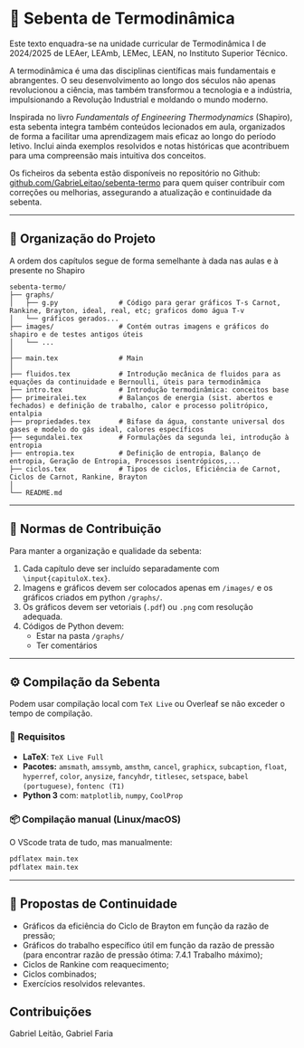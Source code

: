 # 📘 Sebenta de Termodinâmica

Este texto enquadra-se na unidade curricular de Termodinâmica I de 2024/2025 de LEAer, LEAmb, LEMec, LEAN, no Instituto Superior Técnico.

A termodinâmica é uma das disciplinas científicas mais fundamentais e abrangentes. O seu desenvolvimento ao longo dos séculos não apenas revolucionou a ciência, mas também transformou a tecnologia e a indústria, impulsionando a Revolução Industrial e moldando o mundo moderno.

Inspirada no livro *Fundamentals of Engineering Thermodynamics* (Shapiro), esta sebenta integra também conteúdos lecionados em aula, organizados de forma a facilitar uma aprendizagem mais eficaz ao longo do período letivo. Inclui ainda exemplos resolvidos e notas históricas que acontribuem para uma compreensão mais intuitiva dos conceitos.

Os ficheiros da sebenta estão disponíveis no repositório no Github: [github.com/GabrieLeitao/sebenta-termo](https://github.com/GabrieLeitao/sebenta-termo) para quem quiser contribuir com correções ou melhorias, assegurando a atualização e continuidade da sebenta.

---

## 📁 Organização do Projeto

A ordem dos capítulos segue de forma semelhante à dada nas aulas e à presente no Shapiro

```text
sebenta-termo/
├── graphs/
│   ├── g.py               # Código para gerar gráficos T-s Carnot, Rankine, Brayton, ideal, real, etc; graficos domo água T-v
│   └── gráficos gerados...
├── images/                # Contém outras imagens e gráficos do shapiro e de testes antigos úteis
│   └── ...
│
├── main.tex               # Main
│
├── fluidos.tex            # Introdução mecânica de fluidos para as equações da continuidade e Bernoulli, úteis para termodinâmica
├── intro.tex              # Introdução termodinâmica: conceitos base
├── primeiralei.tex        # Balanços de energia (sist. abertos e fechados) e definição de trabalho, calor e processo politrópico, entalpia
├── propriedades.tex       # Bifase da água, constante universal dos gases e modelo do gás ideal, calores específicos
├── segundalei.tex         # Formulações da segunda lei, introdução à entropia
├── entropia.tex           # Definição de entropia, Balanço de entropia, Geração de Entropia, Processos isentrópicos,...
├── ciclos.tex             # Tipos de ciclos, Eficiência de Carnot, Ciclos de Carnot, Rankine, Brayton
│
└── README.md
```

---

## 🧭 Normas de Contribuição

Para manter a organização e qualidade da sebenta:

1. Cada capítulo deve ser incluído separadamente com `\input{capituloX.tex}`.
2. Imagens e gráficos devem ser colocados apenas em `/images/` e os gráficos criados em python `/graphs/`.
3. Os gráficos devem ser vetoriais (`.pdf`) ou `.png` com resolução adequada.
4. Códigos de Python devem:
   - Estar na pasta `/graphs/`
   - Ter comentários

---

## ⚙️ Compilação da Sebenta

Podem usar compilação local com `TeX Live` ou Overleaf se não exceder o tempo de compilação.

### 🔧 Requisitos

- **LaTeX**: `TeX Live Full`
- **Pacotes:** `amsmath`, `amssymb`, `amsthm`, `cancel`, `graphicx`, `subcaption`, `float`, `hyperref`, `color`, `anysize`, `fancyhdr`, `titlesec`, `setspace`, `babel (portuguese)`, `fontenc (T1)`
- **Python 3** com: `matplotlib`, `numpy`, `CoolProp`

### 📦 Compilação manual (Linux/macOS)

O VScode trata de tudo, mas manualmente:

```bash
pdflatex main.tex
pdflatex main.tex
```

---

## 📌 Propostas de Continuidade

- Gráficos da eficiência do Ciclo de Brayton em função da razão de pressão;
- Gráficos do trabalho específico útil em função da razão de pressão (para encontrar razão de pressão ótima: 7.4.1 Trabalho máximo);
- Ciclos de Rankine com reaquecimento;
- Ciclos combinados;  
- Exercícios resolvidos relevantes.


## Contribuições

Gabriel Leitão, Gabriel Faria
